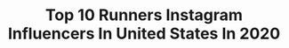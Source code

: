 ---
title: Top 10 Runners Instagram Influencers In United States In 2020
description: >-
  Find top runners Instagram influencers in United States in 2020. Most popular hashtags: #stayhome #sunglasses #sport #gratitude.
platform: Instagram
profiles:
  - username: "sangster.real"
    fullname: >-
      Thomas Brodie Sangster
    location: "United States"
    followers: 220987
    engagement: 1774
    commentsToLikes: 0.036375
    id: ck14iwb4ehgf30i19nzyttna5
    verified: false
    hashtags: "#themazerunner"
  - username: "laurenalarocco"
    fullname: >-
      Lauren LaRocco
    location: "United States"
    followers: 12664
    engagement: 1648
    commentsToLikes: 0.056209
    id: ck0w0l2dueqpw0i19zg3ko4a9
    verified: false
    hashtags: "#sunglasses, #sundayvibes, #landscape, #injured"
  - username: "riley_gaynor"
    fullname: >-
      Riley Gaynor
    location: "United States"
    followers: 19675
    engagement: 788
    commentsToLikes: 0.094334
    id: ck8wcyvwsd6ky0j78ut5b12nv
    verified: false
    hashtags: "#lookingup, #runnerslife, #poseathome, #printmodel"
  - username: "isabella_radovan"
    fullname: >-
      Isabella Radovan
    location: "United States"
    followers: 6965
    engagement: 1008
    commentsToLikes: 0.121445
    id: ck5zsbcf2y6el0i143za2i7a8
    verified: false
    hashtags: "#denim, #chihaircare, #bags, #friends"
  - username: "wroblewski_cycling"
    fullname: >-
      ROBERT
    location: "United States"
    followers: 5035
    engagement: 1384
    commentsToLikes: 0.138632
    id: ckap4toip8tv80i78uv2uu0jc
    verified: false
    hashtags: "#people, #velo, #wawel, #akcja"
  - username: "kendi_kendall"
    fullname: >-
      kendall ellis
    location: "United States"
    followers: 9158
    engagement: 1473
    commentsToLikes: 0.037094
    id: ck6tjxh7n3m0y0j714qmkormc
    verified: true
    hashtags: "#trackgirls, #iaafdoha2019, #worldathletics, #teamuas"
  - username: "kingjagers"
    fullname: >-
      Reggie L. Jagers III™
    location: "United States"
    followers: 17907
    engagement: 964
    commentsToLikes: 0.036299
    id: ck6tvb3gol7i00j71bsr6575o
    verified: true
    hashtags: "#olympics, #usatf, #lefthanded, #travel"
  - username: "mattwilpers"
    fullname: >-
      Matt Wilpers
    location: "United States"
    followers: 103103
    engagement: 339
    commentsToLikes: 0.045974
    id: ck5zrr57lx3w30i14qa335dym
    verified: true
    hashtags: ""
  - username: "jazmiinefraay"
    fullname: >-
      Jazmine Fray
    location: "United States"
    followers: 2323
    engagement: 2650
    commentsToLikes: 0.075084
    id: ck134zxklz0r60i19ja9f00u0
    verified: false
    hashtags: "#teamua, #90hours90nuggets, #ad, #theonlywayisthrough"
  - username: "rsewell92"
    fullname: >-
      Roderick Sewell Jackson
    location: "United States"
    followers: 8061
    engagement: 1608
    commentsToLikes: 0.036724
    id: ck5cadvxld8dz0i11iztd23ox
    verified: false
    hashtags: "#ironmankona, #imkona, #bwbkona2019, #cafoundation"
---